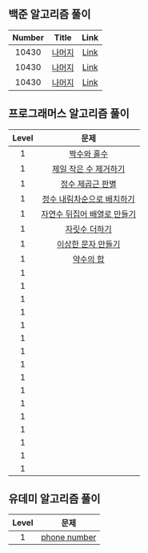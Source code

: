 ## 백준 알고리즘 풀이

|Number|Title|Link|
|:------:|:---:|:---:|
|10430|[나머지](https://www.acmicpc.net/problem/10430)|[Link](https://www.acmicpc.net/problem/10430)|
|10430|[나머지](https://www.acmicpc.net/problem/10430)|[Link](https://www.acmicpc.net/problem/10430)|
|10430|[나머지](https://www.acmicpc.net/problem/10430)|[Link](https://www.acmicpc.net/problem/10430)|


## 프로그래머스 알고리즘 풀이

|Level|문제|
|:------:|:---:|
|1|[짝수와 홀수](https://programmers.co.kr/learn/courses/30/lessons/12937)
|1|[제일 작은 수 제거하기](https://programmers.co.kr/learn/courses/30/lessons/12935)
|1|[정수 제곱근 판별](https://programmers.co.kr/learn/courses/30/lessons/12934?language=swift)
|1|[정수 내림차순으로 배치하기](https://programmers.co.kr/learn/courses/30/lessons/12933)
|1|[자연수 뒤집어 배열로 만들기](https://programmers.co.kr/learn/courses/30/lessons/12932)
|1|[자릿수 더하기](https://programmers.co.kr/learn/courses/30/lessons/12931)
|1|[이상한 문자 만들기](https://programmers.co.kr/learn/courses/30/lessons/12930)
|1|[약수의 합](https://programmers.co.kr/learn/courses/30/lessons/12928)
|1|[]()
|1|[]()
|1|[]()
|1|[]()
|1|[]()
|1|[]()
|1|[]()
|1|[]()
|1|[]()
|1|[]()
|1|[]()
|1|[]()
|1|[]()
|1|[]()
|1|[]()
|1|[]()

## 유데미 알고리즘 풀이
|Level|문제|
|:------:|:---:|
|1|[phone number]()
